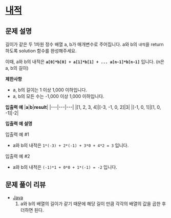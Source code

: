 # [내적](https://programmers.co.kr/learn/courses/30/lessons/70128)

## 문제 설명
길이가 같은 두 1차원 정수 배열 a, b가 매개변수로 주어집니다. a와 b의 `내적`을 return 하도록 solution 함수를 완성해주세요.

이때, a와 b의 내적은 **`a[0]*b[0] + a[1]*b[1] + ... a[n-1]*b[n-1]`** 입니다. (n은 a, b의 길이)

**제한사항**
- a, b의 길이는 1 이상 1,000 이하입니다.
- a, b의 모든 수는 -1,000 이상 1,000 이하입니다.

**입출력 예**
|**a**|**b**|**result**|
|---|---|---|
|[1, 2, 3, 4]|[-3, -1, 0, 2]|3|
|[-1, 0, 1]|[1, 0, -1]|-2|

**입출력 예 설명**

입출력 예 #1
- a와 b의 내적은 `1*(-3) + 2*(-1) + 3*0 + 4*2 = 3` 입니다.

입출력 예 #2
- a와 b의 내적은 `(-1)*1 + 0*0 + 1*(-1) = -2` 입니다.

## 문제 풀이 리뷰
- [Java](./Solution.java)
  1. a와 b의 배열의 길이가 같기 때문에 해당 길이 만큼 각각의 배열의 값을 곱한 후 더하면 된다.
